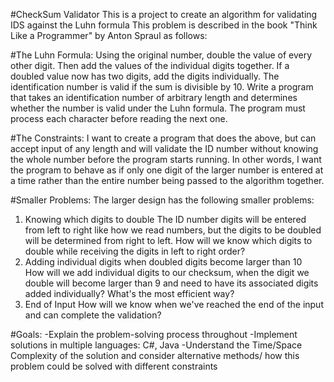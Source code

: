 #CheckSum Validator
This is a project to create an algorithm for validating IDS against the Luhn formula
This problem is described in the book "Think Like a Programmer" by Anton Spraul as follows:

#The Luhn Formula: 
Using the original number, double the value of every other digit. Then add the values of the individual digits together. If a doubled value now has two digits, add the digits individually. The identification number is valid if the sum is divisible by 10. 
Write a program that takes an identification number of arbitrary length and determines whether the number is valid under the Luhn formula. The program must process each character before reading the next one.

#The Constraints:
I want to create a program that does the above, but can accept input of any length and will validate the ID number without knowing the whole number before the program starts running. In other words, I want the program to behave as if only one digit of the larger number is entered at a time rather than the entire number being passed to the algorithm together.

#Smaller Problems:
The larger design has the following smaller problems:
1) Knowing which digits to double
    The ID number digits will be entered from left to right like how we read numbers, but the digits to be doubled will be determined from right to left. How will we know which digits to double while receiving the digits in left to right order?
2) Adding individual digits when doubled digits become larger than 10  
    How will we add individual digits to our checksum, when the digit we double will become larger than 9 and need to have its associated digits added individually? What's the most efficient way?
3) End of Input
    How will we know when we've reached the end of the input and can complete the validation?

#Goals:
-Explain the problem-solving process throughout
-Implement solutions in multiple languages: C#, Java
-Understand the Time/Space Complexity of the solution and consider alternative methods/ how this problem could be solved with different constraints